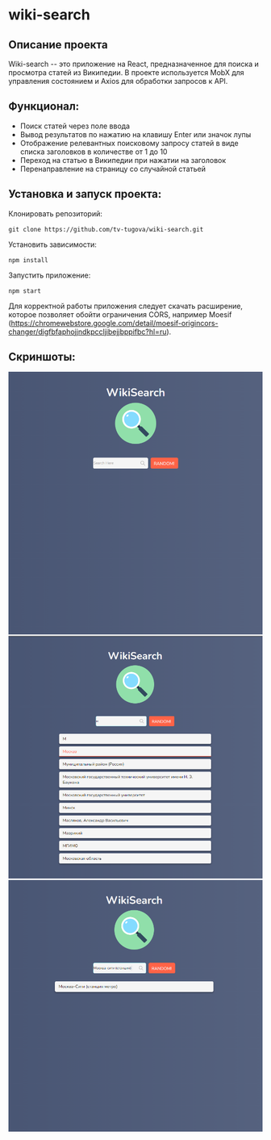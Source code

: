#  wiki-search

## Описание проекта
Wiki-search -- это приложение на React, предназначенное для поиска и просмотра статей из Википедии. В проекте используется MobX для управления состоянием и Axios для обработки запросов к API.

## Функционал:
- Поиск статей через поле ввода
- Вывод результатов по нажатию на клавишу Enter или значок лупы
- Отображение релевантных поисковому запросу статей в виде списка заголовков в количестве от 1 до 10
- Переход на статью в Википедии при нажатии на заголовок
- Перенаправление на страницу со случайной статьей 

## Установка и запуск проекта:
Клонировать репозиторий:

    git clone https://github.com/tv-tugova/wiki-search.git

Установить зависимости:

    npm install

Запустить приложение:

    npm start

Для корректной работы приложения следует скачать расширение, которое позволяет обойти ограничения CORS, например Moesif (https://chromewebstore.google.com/detail/moesif-origincors-changer/digfbfaphojjndkpccljibejjbppifbc?hl=ru).

## Скриншоты:
![1](./images/1.png)
![2](./images/2.png)
![3](./images/3.png)